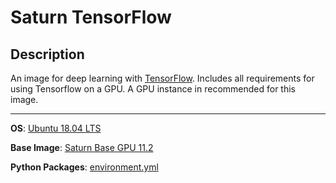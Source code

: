 # Saturn TensorFlow

## Description
An image for deep learning with [TensorFlow](https://www.tensorflow.org/). Includes all requirements for using Tensorflow on a GPU. A GPU instance in recommended for this image.
<hr>

**OS**: [Ubuntu 18.04 LTS](https://releases.ubuntu.com/18.04/)

**Base Image**: [Saturn Base GPU 11.2](../saturnbase-gpu-11.2/README.md)

**Python Packages**: [environment.yml](environment.yml)